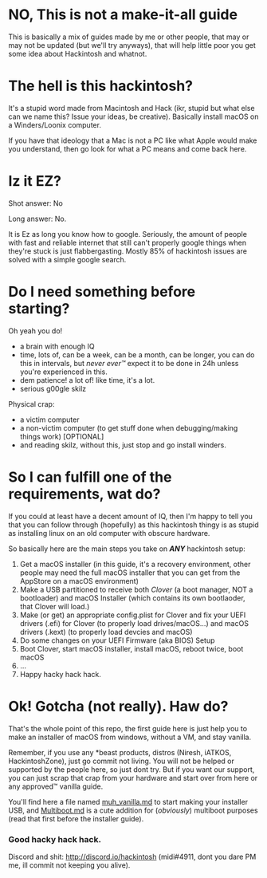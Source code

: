# NO, This is not a make-it-all guide
This is basically a mix of guides made by me or other people, that may or may not be updated (but we'll try anyways), that will help little poor you get some idea about Hackintosh and whatnot.

# The hell is this hackintosh?
It's a stupid word made from Macintosh and Hack (ikr, stupid but what else can we name this? Issue your ideas, be creative).
Basically install macOS on a Winders/Loonix computer.

If you have that ideology that a Mac is not a PC like what Apple would make you understand, then go look for what a PC means and come back here.

# Iz it EZ?
Shot answer: No

Long answer: No.

It is Ez as long you know how to google. Seriously, the amount of people with fast and reliable internet that still can't properly google things when they're stuck is just flabbergasting. Mostly 85% of hackintosh issues are solved with a simple google search.

# Do I need something before starting?
Oh yeah you do! 
* a brain with enough IQ
* time, lots of, can be a week, can be a month, can be longer, you can do this in intervals, but *never* *ever:tm:* expect it to be done in 24h unless you're experienced in this.
* dem patience! a lot of! like time, it's a lot.
* serious g00gle skilz

Physical crap:
* a victim computer
* a non-victim computer (to get stuff done when debugging/making things work) [OPTIONAL]
* and reading skilz, without this, just stop and go install winders.

# So I can fulfill one of the requirements, wat do?

If you could at least have a decent amount of IQ, then I'm happy to tell you that you can follow through (hopefully) as this hackintosh thingy is as stupid as installing linux on an old computer with obscure hardware.

So basically here are the main steps you take on ***ANY*** hackintosh setup:
1) Get a macOS installer (in this guide, it's a recovery environment, other people may need the full macOS installer that you can get from the AppStore on a macOS environment)
2) Make a USB partitioned to receive both *Clover* (a boot manager, NOT a bootloader) and macOS Installer (which contains its own bootlaoder, that Clover will load.)
3) Make (or get) an appropriate config.plist for Clover and fix your UEFI drivers (.efi) for Clover (to properly load drives/macOS...) and macOS drivers (.kext) (to properly load devcies and macOS)
4) Do some changes on your UEFI Firmware (aka BIOS) Setup
5) Boot Clover, start macOS installer, install macOS, reboot twice, boot macOS
6) ...
7) Happy hacky hack hack.

# Ok! Gotcha (not really). Haw do?

That's the whole point of this repo, the first guide here is just help you to make an installer of macOS from windows, without a VM, and stay vanilla.

Remember, if you use any \*beast products, distros (Niresh, iATKOS, HackintoshZone), just go commit not living. You will not be helped or supported by the people here, so just dont try. But if you want our support, you can just scrap that crap from your hardware and start over from here or any approved:tm: vanilla guide.

You'll find here a file named [muh_vanilla.md](muh_vanilla.md) to start making your installer USB, and [Multiboot.md](Multiboot.md) is a cute addition for (*obviously*) multiboot purposes (read that first before the installer guide).

### Good hacky hack hack.

Discord and shit: http://discord.io/hackintosh (midi#4911, dont you dare PM me, ill commit not keeping you alive).
